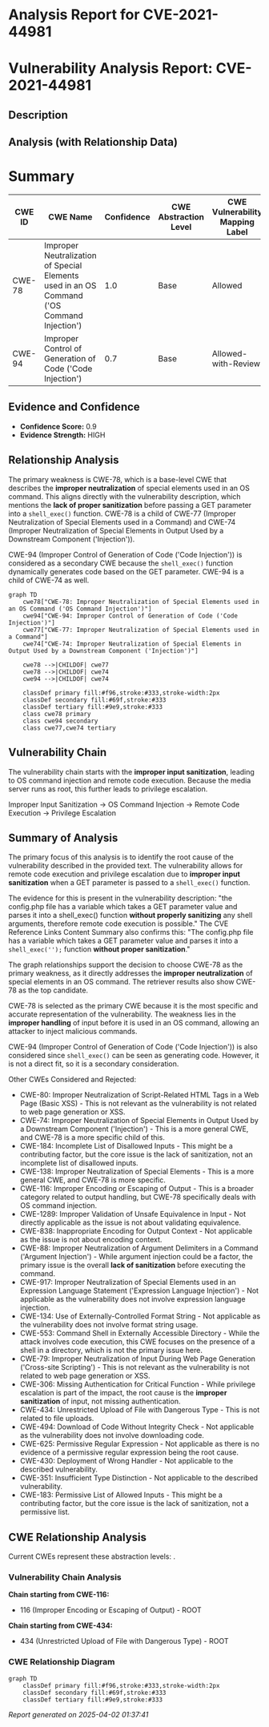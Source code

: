 # Analysis Report for CVE-2021-44981

# Vulnerability Analysis Report: CVE-2021-44981

## Description



## Analysis (with Relationship Data)

# Summary
| CWE ID | CWE Name | Confidence | CWE Abstraction Level | CWE Vulnerability Mapping Label | CWE-Vulnerability Mapping Notes |
|---|---|---|---|---|---|
| CWE-78 | Improper Neutralization of Special Elements used in an OS Command ('OS Command Injection') | 1.0 | Base | Allowed | Primary CWE |
| CWE-94 | Improper Control of Generation of Code ('Code Injection') | 0.7 | Base | Allowed-with-Review | Secondary CWE |

## Evidence and Confidence

*   **Confidence Score:** 0.9
*   **Evidence Strength:** HIGH

## Relationship Analysis
The primary weakness is CWE-78, which is a base-level CWE that describes the **improper neutralization** of special elements used in an OS command. This aligns directly with the vulnerability description, which mentions the **lack of proper sanitization** before passing a GET parameter into a `shell_exec()` function. CWE-78 is a child of CWE-77 (Improper Neutralization of Special Elements used in a Command) and CWE-74 (Improper Neutralization of Special Elements in Output Used by a Downstream Component ('Injection')).

CWE-94 (Improper Control of Generation of Code ('Code Injection')) is considered as a secondary CWE because the `shell_exec()` function dynamically generates code based on the GET parameter. CWE-94 is a child of CWE-74 as well.

```mermaid
graph TD
    cwe78["CWE-78: Improper Neutralization of Special Elements used in an OS Command ('OS Command Injection')"]
    cwe94["CWE-94: Improper Control of Generation of Code ('Code Injection')"]
    cwe77["CWE-77: Improper Neutralization of Special Elements used in a Command"]
    cwe74["CWE-74: Improper Neutralization of Special Elements in Output Used by a Downstream Component ('Injection')"]
    
    cwe78 -->|CHILDOF| cwe77
    cwe78 -->|CHILDOF| cwe74
    cwe94 -->|CHILDOF| cwe74
    
    classDef primary fill:#f96,stroke:#333,stroke-width:2px
    classDef secondary fill:#69f,stroke:#333
    classDef tertiary fill:#9e9,stroke:#333
    class cwe78 primary
    class cwe94 secondary
    class cwe77,cwe74 tertiary
```

## Vulnerability Chain
The vulnerability chain starts with the **improper input sanitization**, leading to OS command injection and remote code execution. Because the media server runs as root, this further leads to privilege escalation.

Improper Input Sanitization -> OS Command Injection -> Remote Code Execution -> Privilege Escalation

## Summary of Analysis
The primary focus of this analysis is to identify the root cause of the vulnerability described in the provided text. The vulnerability allows for remote code execution and privilege escalation due to **improper input sanitization** when a GET parameter is passed to a `shell_exec()` function.

The evidence for this is present in the vulnerability description: "the config.php file has a variable which takes a GET parameter value and parses it into a shell_exec() function **without properly sanitizing** any shell arguments, therefore remote code execution is possible." The CVE Reference Links Content Summary also confirms this: "The config.php file has a variable which takes a GET parameter value and parses it into a `shell_exec('');` function **without proper sanitization**."

The graph relationships support the decision to choose CWE-78 as the primary weakness, as it directly addresses the **improper neutralization** of special elements in an OS command. The retriever results also show CWE-78 as the top candidate.

CWE-78 is selected as the primary CWE because it is the most specific and accurate representation of the vulnerability. The weakness lies in the **improper handling** of input before it is used in an OS command, allowing an attacker to inject malicious commands.

CWE-94 (Improper Control of Generation of Code ('Code Injection')) is also considered since `shell_exec()` can be seen as generating code. However, it is not a direct fit, so it is a secondary consideration.

Other CWEs Considered and Rejected:

*   CWE-80: Improper Neutralization of Script-Related HTML Tags in a Web Page (Basic XSS) - This is not relevant as the vulnerability is not related to web page generation or XSS.
*   CWE-74: Improper Neutralization of Special Elements in Output Used by a Downstream Component ('Injection') - This is a more general CWE, and CWE-78 is a more specific child of this.
*   CWE-184: Incomplete List of Disallowed Inputs - This might be a contributing factor, but the core issue is the lack of sanitization, not an incomplete list of disallowed inputs.
*   CWE-138: Improper Neutralization of Special Elements - This is a more general CWE, and CWE-78 is more specific.
*   CWE-116: Improper Encoding or Escaping of Output - This is a broader category related to output handling, but CWE-78 specifically deals with OS command injection.
*   CWE-1289: Improper Validation of Unsafe Equivalence in Input - Not directly applicable as the issue is not about validating equivalence.
*   CWE-838: Inappropriate Encoding for Output Context - Not applicable as the issue is not about encoding context.
*   CWE-88: Improper Neutralization of Argument Delimiters in a Command ('Argument Injection') - While argument injection could be a factor, the primary issue is the overall **lack of sanitization** before executing the command.
*   CWE-917: Improper Neutralization of Special Elements used in an Expression Language Statement ('Expression Language Injection') - Not applicable as the vulnerability does not involve expression language injection.
*   CWE-134: Use of Externally-Controlled Format String - Not applicable as the vulnerability does not involve format string usage.
*   CWE-553: Command Shell in Externally Accessible Directory - While the attack involves code execution, this CWE focuses on the presence of a shell in a directory, which is not the primary issue here.
*   CWE-79: Improper Neutralization of Input During Web Page Generation ('Cross-site Scripting') - This is not relevant as the vulnerability is not related to web page generation or XSS.
*   CWE-306: Missing Authentication for Critical Function - While privilege escalation is part of the impact, the root cause is the **improper sanitization** of input, not missing authentication.
*   CWE-434: Unrestricted Upload of File with Dangerous Type - This is not related to file uploads.
*   CWE-494: Download of Code Without Integrity Check - Not applicable as the vulnerability does not involve downloading code.
*   CWE-625: Permissive Regular Expression - Not applicable as there is no evidence of a permissive regular expression being the root cause.
*   CWE-430: Deployment of Wrong Handler - Not applicable to the described vulnerability.
*   CWE-351: Insufficient Type Distinction - Not applicable to the described vulnerability.
*   CWE-183: Permissive List of Allowed Inputs - This might be a contributing factor, but the core issue is the lack of sanitization, not a permissive list.


## CWE Relationship Analysis

Current CWEs represent these abstraction levels: .


### Vulnerability Chain Analysis

**Chain starting from CWE-116:**
- 116 (Improper Encoding or Escaping of Output) - ROOT


**Chain starting from CWE-434:**
- 434 (Unrestricted Upload of File with Dangerous Type) - ROOT



### CWE Relationship Diagram

```mermaid
graph TD
    classDef primary fill:#f96,stroke:#333,stroke-width:2px
    classDef secondary fill:#69f,stroke:#333
    classDef tertiary fill:#9e9,stroke:#333
```



*Report generated on 2025-04-02 01:37:41*
